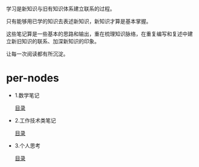 学习是新知识与旧有知识体系建立联系的过程。

只有能够用已学的知识去表述新知识，新知识才算是基本掌握。

这些笔记算是一些基本的思路和输出，重在梳理知识脉络，在重复编写和复述中建立新旧知识的联系、加深新知识的印象。

让每一次阅读都有所沉淀。

# per-nodes

* 1.数学笔记

  [目录](./docs/math)
  

* 2.工作技术类笔记

  [目录](./docs/tech)

* 3.个人思考

  [目录](./docs/think)